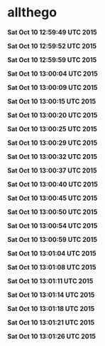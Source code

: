 # allthego
**Sat Oct 10 12:59:49 UTC 2015**

**Sat Oct 10 12:59:52 UTC 2015**

**Sat Oct 10 12:59:59 UTC 2015**

**Sat Oct 10 13:00:04 UTC 2015**

**Sat Oct 10 13:00:09 UTC 2015**

**Sat Oct 10 13:00:15 UTC 2015**

**Sat Oct 10 13:00:20 UTC 2015**

**Sat Oct 10 13:00:25 UTC 2015**

**Sat Oct 10 13:00:29 UTC 2015**

**Sat Oct 10 13:00:32 UTC 2015**

**Sat Oct 10 13:00:37 UTC 2015**

**Sat Oct 10 13:00:40 UTC 2015**

**Sat Oct 10 13:00:45 UTC 2015**

**Sat Oct 10 13:00:50 UTC 2015**

**Sat Oct 10 13:00:54 UTC 2015**

**Sat Oct 10 13:00:59 UTC 2015**

**Sat Oct 10 13:01:04 UTC 2015**

**Sat Oct 10 13:01:08 UTC 2015**

**Sat Oct 10 13:01:11 UTC 2015**

**Sat Oct 10 13:01:14 UTC 2015**

**Sat Oct 10 13:01:18 UTC 2015**

**Sat Oct 10 13:01:21 UTC 2015**

**Sat Oct 10 13:01:26 UTC 2015**

